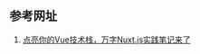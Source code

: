 
## 参考网址
1. [点亮你的Vue技术栈，万字Nuxt.js实践笔记来了](https://juejin.cn/post/6844904160324747278?share_token=c32e53c4-096a-4706-a77e-3ecbce27f533)